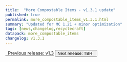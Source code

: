 ```yaml
---
title:  "More Compostable Items - v1.3.1 update"
published: true
permalink: more_compostable_items_v1.3.1.html
summary: "Updated for MC 1.21 + minor optimization"
tags: [news,changelog,recyclecraft]
datapack: more_compostable_items
changelog: v1.3.1
---
```


<div class="btn-group">
    <a href="more_compostable_items_v1.3.html" role="button" class="btn btn-primary"><i class="fa fa-caret-left"></i>&nbsp; Previous release: v1.3</a>
    <button role="button" class="btn btn-default disabled">Next release: TBR &nbsp;<i class="fa fa-caret-right"></i> </button>
</div>